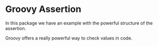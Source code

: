 # Groovy Assertion

In this package we have an example with the powerful structure of the assertion.

Groovy offers a really powerful way to check values in code. 